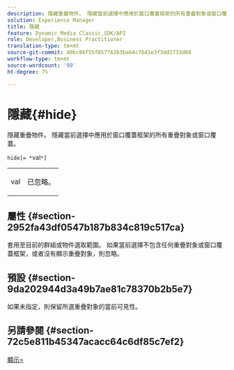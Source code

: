 ```yaml
---
description: 隱藏重疊物件。 隱藏當前選擇中應用於窗口覆蓋框架的所有重疊對象或窗口覆蓋。
solution: Experience Manager
title: 隱藏
feature: Dynamic Media Classic,SDK/API
role: Developer,Business Practitioner
translation-type: tm+mt
source-git-commit: d0bc88f55f857762b3bab4c76d1e3f3dd2733d60
workflow-type: tm+mt
source-wordcount: '99'
ht-degree: 7%

---
```



# 隱藏{#hide}

隱藏重疊物件。 隱藏當前選擇中應用於窗口覆蓋框架的所有重疊對象或窗口覆蓋。

`hide[= *`val`*]`

<table id="simpletable_015459EC2F4642A59B04F0B8064070B1"> 
 <tr class="strow"> 
  <td class="stentry"> <p><span class="codeph"> <span class="varname"> val</span></span> </p> </td> 
  <td class="stentry"> <p>已忽略。 </p></td> 
 </tr> 
</table>

## 屬性 {#section-2952fa43df0547b187b834c819c517ca}

套用至目前的群組或物件選取範圍。 如果當前選擇不包含任何重疊對象或窗口覆蓋框架，或者沒有顯示重疊對象，則忽略。

## 預設 {#section-9da202944d3a49b7ae81c78370b2b5e7}

如果未指定，則保留所選重疊對象的當前可見性。

## 另請參閱 {#section-72c5e811b45347acacc64c6df85c7ef2}

[顯示=](../../../../../ir-api/http-protocol/image-rendering-api-ref/c-ir-http-protocol-ref/c-ir-http-protocol-command-reference/r-ir-show.md#reference-f1824e1a501144bc9a6ae28de8e6bcb9)
